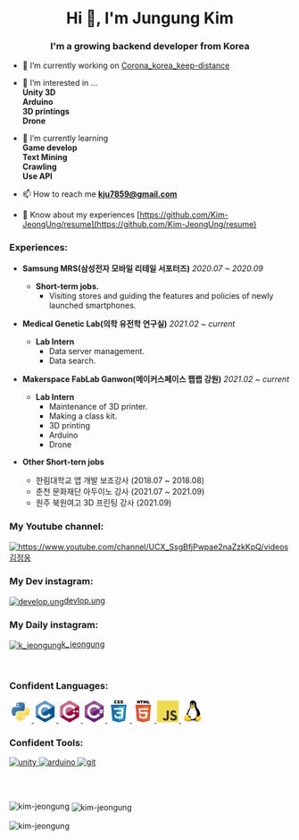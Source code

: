 <!---
Kim-JeongUng/Kim-JeongUng is a ✨ special ✨ repository because its `README.md` (this file) appears on your GitHub profile.
You can click the Preview link to take a look at your changes.
https://github.com/rahuldkjain/github-profile-readme-generator
--->
<h1 align="center">Hi 👋, I'm Jungung Kim</h1>
<h3 align="center">I'm a growing backend developer from Korea</h3>

- 🔭 I’m currently working on [Corona_korea_keep-distance](https://github.com/Kim-JeongUng/Corona_korea_keep-distance)
- 👀 I’m interested in ...<br>
**Unity 3D<br>
Arduino<br>
3D printings<br>
Drone<br>**
- 🌱 I’m currently learning    
 **Game develop<br>Text Mining<br>    Crawling<br>    Use API<br>**

- 📫 How to reach me **kju7859@gmail.com**

- 📄 Know about my experiences [https://github.com/Kim-JeongUng/resume](https://github.com/Kim-JeongUng/resume)

<h3>Experiences:</h3>

- **Samsung MRS(삼성전자 모바일 리테일 서포터즈)** *2020.07 ~ 2020.09* 
    - **Short-term jobs.**
        - Visiting stores and guiding the features and policies of newly launched smartphones.

- **Medical Genetic Lab(의학 유전학 연구실)** *2021.02 ~ current*
    - **Lab Intern**
        - Data server management.
        - Data search.
        
- **Makerspace FabLab Ganwon(메이커스페이스 팹랩 강원)** *2021.02 ~ current*
    - **Lab Intern**
        - Maintenance of 3D printer.
        - Making a class kit. 
        - 3D printing
        - Arduino
        - Drone

- **Other Short-tern jobs**
  - 한림대학교 앱 개발 보조강사 (2018.07 ~ 2018.08) 
  - 춘천 문화재단 아두이노 강사 (2021.07 ~ 2021.09)
  - 원주 북원여고 3D 프린팅 강사 (2021.09)


<h3 align="left">My Youtube channel:</h3>
<p align="left">
<a href="https://www.youtube.com/channel/ucx_ssgbfjpwpae2nazzkkpq" target="blank"><img align="center" src="https://raw.githubusercontent.com/rahuldkjain/github-profile-readme-generator/master/src/images/icons/Social/youtube.svg" alt="https://www.youtube.com/channel/UCX_SsgBfjPwpae2naZzkKpQ/videos" height="30" width="40" />김정웅</a> 
</p>
<h3 align="left">My Dev instagram:</h3>
<p>
<a href="https://instagram.com/develop.ung" target="blank"><img align="center" src="https://raw.githubusercontent.com/rahuldkjain/github-profile-readme-generator/master/src/images/icons/Social/instagram.svg" alt="develop.ung" height="30" width="40" />devlop.ung</a>
</p>
<h3 align="left">My Daily instagram:</h3>
<p>
<a href="https://instagram.com/k_jeongung" target="blank"><img align="center" src="https://raw.githubusercontent.com/rahuldkjain/github-profile-readme-generator/master/src/images/icons/Social/instagram.svg" alt="k_jeongung" height="30" width="40" />k_jeongung</a>
</p>
<br>
<h3 align="left">Confident Languages:</h3>
<p align="left"><a href="https://www.python.org" target="_blank"> <img src="https://raw.githubusercontent.com/devicons/devicon/master/icons/python/python-original.svg" alt="python" width="40" height="40"/> </a>   <a href="https://www.cprogramming.com/" target="_blank"> <img src="https://raw.githubusercontent.com/devicons/devicon/master/icons/c/c-original.svg" alt="c" width="40" height="40"/> </a> <a href="https://www.w3schools.com/cpp/" target="_blank"> <img src="https://raw.githubusercontent.com/devicons/devicon/master/icons/cplusplus/cplusplus-original.svg" alt="cplusplus" width="40" height="40"/> </a> <a href="https://www.w3schools.com/cs/" target="_blank"> <img src="https://raw.githubusercontent.com/devicons/devicon/master/icons/csharp/csharp-original.svg" alt="csharp" width="40" height="40"/> </a> <a href="https://www.w3schools.com/css/" target="_blank"> <img src="https://raw.githubusercontent.com/devicons/devicon/master/icons/css3/css3-original-wordmark.svg" alt="css3" width="40" height="40"/> </a> <a href="https://www.w3.org/html/" target="_blank"> <img src="https://raw.githubusercontent.com/devicons/devicon/master/icons/html5/html5-original-wordmark.svg" alt="html5" width="40" height="40"/> </a> <a href="https://developer.mozilla.org/en-US/docs/Web/JavaScript" target="_blank"> <img src="https://raw.githubusercontent.com/devicons/devicon/master/icons/javascript/javascript-original.svg" alt="javascript" width="40" height="40"/> </a> <a href="https://www.linux.org/" target="_blank"> <img src="https://raw.githubusercontent.com/devicons/devicon/master/icons/linux/linux-original.svg" alt="linux" width="40" height="40"/> </a> </p>
<h3 align="left">Confident Tools:</h3>
<p align="left"> <a href="https://unity.com/" target="_blank"> <img src="https://www.vectorlogo.zone/logos/unity3d/unity3d-icon.svg" alt="unity" width="40" height="40"/> </a> <a href="https://www.arduino.cc/" target="_blank"> <img src="https://cdn.worldvectorlogo.com/logos/arduino-1.svg" alt="arduino" width="40" height="40"/> </a>   </a> <a href="https://git-scm.com/" target="_blank"> <img src="https://www.vectorlogo.zone/logos/git-scm/git-scm-icon.svg" alt="git" width="40" height="40"/> </a> </p>
<br><br>

<p><img align="left" src="https://github-readme-stats.vercel.app/api/top-langs?username=kim-jeongung&show_icons=true&locale=en&layout=compact" alt="kim-jeongung" /></p>

<p>&nbsp;<img align="center" src="https://github-readme-stats.vercel.app/api?username=kim-jeongung&show_icons=true&locale=en" alt="kim-jeongung" /></p>

<p><img align="center" src="https://github-readme-streak-stats.herokuapp.com/?user=kim-jeongung&" alt="kim-jeongung" /></p>
